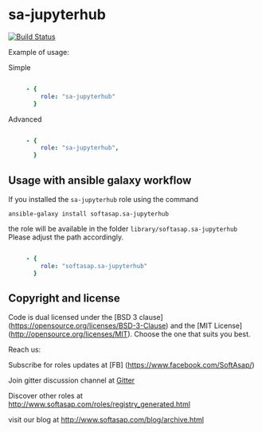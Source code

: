 sa-jupyterhub
=============

[![Build Status](https://travis-ci.org/softasap/sa-jupyterhub.svg?branch=master)](https://travis-ci.org/softasap/sa-jupyterhub)


Example of usage:

Simple

```YAML

     - {
         role: "sa-jupyterhub"
       }


```

Advanced

```YAML

     - {
         role: "sa-jupyterhub",
       }


```



Usage with ansible galaxy workflow
----------------------------------

If you installed the `sa-jupyterhub` role using the command


`
   ansible-galaxy install softasap.sa-jupyterhub
`

the role will be available in the folder `library/softasap.sa-jupyterhub`
Please adjust the path accordingly.

```YAML

     - {
         role: "softasap.sa-jupyterhub"
       }

```




Copyright and license
---------------------

Code is dual licensed under the [BSD 3 clause] (https://opensource.org/licenses/BSD-3-Clause) and the [MIT License] (http://opensource.org/licenses/MIT). Choose the one that suits you best.

Reach us:

Subscribe for roles updates at [FB] (https://www.facebook.com/SoftAsap/)

Join gitter discussion channel at [Gitter](https://gitter.im/softasap)

Discover other roles at  http://www.softasap.com/roles/registry_generated.html

visit our blog at http://www.softasap.com/blog/archive.html 
